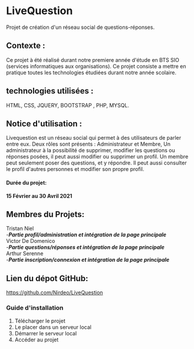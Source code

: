 # LiveQuestion
Projet de création d'un réseau social de questions-réponses.

## Contexte : 
Ce projet à été réalisé durant notre premiere année d'étude en BTS SIO (services informatiques aux organisations).
Ce projet consiste a mettre en pratique toutes les technologies étudiées durant notre année scolaire.

## technologies utilisées :
HTML, CSS, JQUERY,  BOOTSTRAP , PHP, MYSQL.

## Notice d'utilisation : 
Livequestion est un réseau social qui permet à des utilisateurs de parler entre eux.
Deux rôles sont présents : Administrateur et Membre,
Un administrateur à la possibilité de supprimer, modifier les questions ou réponses posées, il peut aussi modifier ou supprimer un profil.
Un membre peut seulement poser des questions, et y répondre. Il peut aussi consulter le profil d'autres personnes et modifier son propre profil.

#### Durée du projet:
**15 Février au 30 Avril 2021**

## Membres du Projets:
Tristan Niel  
-***Partie profil/administration et intégration de la page principale***  
Victor De Domenico  
-***Partie questions/réponses et intégration de la page principale***  
Arthur Serenne  
-***Partie inscription/connexion et intégration de la page principale***

## Lien du dépot GitHub:
https://github.com/Nirdeo/LiveQuestion

### Guide d'installation 
1. Télécharger le projet
2. Le placer dans un serveur local
3. Démarrer le serveur local
4. Accéder au projet

